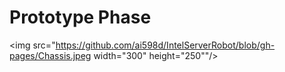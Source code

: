 # Prototype Phase


<img src="https://github.com/ai598d/IntelServerRobot/blob/gh-pages/Chassis.jpeg width="300" height="250""/>

